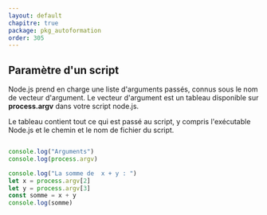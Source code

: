 ```yaml
---
layout: default
chapitre: true
package: pkg_autoformation
order: 305
---
```


<!-- new slide -->

## Paramètre d'un script 

Node.js prend en charge une liste d'arguments passés, connus sous le nom de vecteur d'argument. Le vecteur d'argument est un tableau disponible sur **process.argv** dans votre script node.js.

Le tableau contient tout ce qui est passé au script, y compris l'exécutable Node.js et le chemin et le nom de fichier du script.

````js

console.log("Arguments")
console.log(process.argv)

console.log("La somme de  x + y : ")
let x = process.argv[2]
let y = process.argv[3]
const somme = x + y
console.log(somme)
````